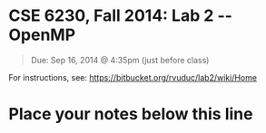 CSE 6230, Fall 2014: Lab 2 -- OpenMP
====================================

> Due: Sep 16, 2014 @ 4:35pm (just before class)

For instructions, see: https://bitbucket.org/rvuduc/lab2/wiki/Home

Place your notes below this line
================================
